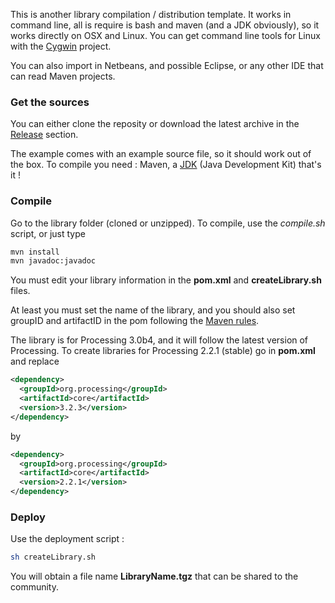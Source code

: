 This is another library compilation / distribution template. It works in command line, all is require is bash and maven (and a JDK obviously), so it works directly on OSX and Linux. You can get command line tools for Linux with the [Cygwin](https://www.cygwin.com/) project.

You can also import in Netbeans, and possible Eclipse, or any other IDE that can read Maven projects.

### Get the sources

You can either clone the reposity or download the latest archive in the [Release](https://github.com/poqudrof/processing-library-template/releases) section.

The example comes with an example source file, so it should work out of the box.
To compile you need : Maven, a [JDK](http://www.oracle.com/technetwork/java/javase/downloads/jdk8-downloads-2133151.html) (Java Development Kit) that's it !


### Compile

Go to the library folder (cloned or unzipped).
To compile, use the *compile.sh* script, or just type
``` bash
mvn install
mvn javadoc:javadoc
```

You must edit your library information in the **pom.xml** and **createLibrary.sh** files.

At least you must set the name of the library, and you should also set groupID and artifactID in the pom following the [Maven rules](https://maven.apache.org/guides/mini/guide-naming-conventions.html).


The library is for Processing 3.0b4, and it will follow the latest version of Processing.
To create libraries for Processing 2.2.1 (stable) go in **pom.xml** and replace

``` xml
<dependency>
  <groupId>org.processing</groupId>
  <artifactId>core</artifactId>
  <version>3.2.3</version>
</dependency>
```

by

``` xml
<dependency>
  <groupId>org.processing</groupId>
  <artifactId>core</artifactId>
  <version>2.2.1</version>
</dependency>
```

### Deploy

Use the deployment script :

``` bash
sh createLibrary.sh
```

You will obtain a file name **LibraryName.tgz** that can be shared to the community.
